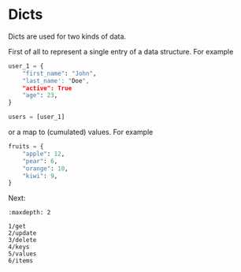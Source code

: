 # Dicts

Dicts are used for two kinds of data.

First of all to represent a single entry of a data structure. For example

```python
user_1 = {
    "first_name": "John",
    "last_name': "Doe",
    "active": True
    "age": 23,
}

users = [user_1]
```

or a map to (cumulated) values. For example

```python
fruits = {
    "apple": 12,
    "pear": 6,
    "orange": 10,
    "kiwi": 9,
}
```

Next:

```{toctree}
:maxdepth: 2

1/get
2/update
3/delete
4/keys
5/values
6/items
```
